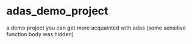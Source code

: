 # adas_demo_project
a demo project you can get more acquainted with adas (some sensitive function body was hidden)
